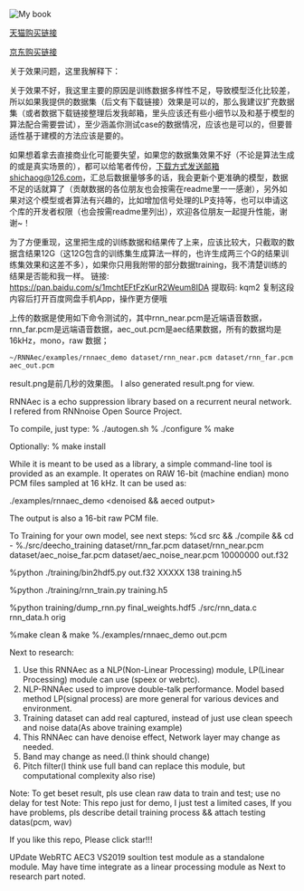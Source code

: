![My book](https://github.com/shichaog/WebRTC-audio-processing/blob/master/book.png)

[天猫购买链接](https://detail.tmall.com/item.htm?spm=a220m.1000858.1000725.6.3a8e144cSO3Gp9&id=616382027158&areaId=330100&user_id=1932014659&cat_id=2&is_b=1&rn=919b763eb3051be569c91f85996e73eb)

[京东购买链接](https://item.jd.com/12838726.html)

关于效果问题，这里我解释下：

关于效果不好，我这里主要的原因是训练数据多样性不足，导致模型泛化比较差， 所以如果我提供的数据集（后文有下载链接）效果是可以的，那么我建议扩充数据集（或者数据下载链接整理后发我邮箱，里头应该还有些小细节以及和基于模型的算法配合需要尝试），至少涵盖你测试case的数据情况，应该也是可以的，但要普适性基于建模的方法应该是要的。

如果想着拿去直接商业化可能要失望，如果您的数据集效果不好（不论是算法生成的或是真实场景的），都可以给笔者传份，下载方式发送邮箱shichaog@126.com，汇总后数据量够多的话，我会更新个更准确的模型，数据不足的话就算了（贡献数据的各位朋友也会按需在readme里一一感谢），另外如果对这个模型或者算法有兴趣的，比如增加信号处理的LP支持等，也可以申请这个库的开发者权限（也会按需readme里列出），欢迎各位朋友一起提升性能，谢谢~！


为了方便重现，这里把生成的训练数据和结果传了上来，应该比较大，只截取的数据含结果12G（这12G包含的训练集生成算法一样的，也许生成两三个G的结果训练集效果和这差不多），如果你只用我附带的部分数据training，我不清楚训练的结果是否能和我一样。
链接: https://pan.baidu.com/s/1mchtEFtFzKurR2Weum8IDA 提取码: kqm2 复制这段内容后打开百度网盘手机App，操作更方便哦

上传的数据是使用如下命令测试的，其中rnn_near.pcm是近端语音数据，rnn_far.pcm是远端语音数据，aec_out.pcm是aec结果数据，所有的数据均是16kHz，mono，raw 数据；
```
~/RNNAec/examples/rnnaec_demo dataset/rnn_near.pcm dataset/rnn_far.pcm aec_out.pcm
```
result.png是前几秒的效果图。
I also generated result.png for view.


RNNAec is a echo suppression library based on a recurrent neural network.
I refered from RNNnoise Open Source Project.

To compile, just type:
% ./autogen.sh
% ./configure
% make

Optionally:
% make install

While it is meant to be used as a library, a simple command-line tool is
provided as an example. It operates on RAW 16-bit (machine endian) mono
PCM files sampled at 16 kHz. It can be used as:

./examples/rnnaec_demo <mono near speech> <mono far speech> <denoised && aeced output>

The output is also a 16-bit raw PCM file.

To Training for your own model, see next steps:
%cd src && ./compile && cd -
%./src/deecho_training dataset/rnn_far.pcm dataset/rnn_near.pcm dataset/aec_noise_far.pcm dataset/aec_noise_near.pcm 10000000 out.f32

%python ./training/bin2hdf5.py out.f32 XXXXX 138 training.h5

%python ./training/rnn_train.py training.h5

%python training/dump_rnn.py final_weights.hdf5 ./src/rnn_data.c rnn_data.h orig

%make clean & make
%./examples/rnnaec_demo <near speech> <far speech> out.pcm

Next to research:
1) Use this RNNAec as a NLP(Non-Linear Processing) module, LP(Linear Processing) module can use (speex or webrtc).
2) NLP-RNNAec used to improve double-talk performance. Model based method LP(signal process) are more general for various devices and environment.
3) Training dataset can add real captured, instead of just use clean speech and noise data(As above training example)
4) This RNNAec can have denoise effect, Network layer may change as needed.
5) Band may change as need.(I think should change)
6) Pitch filter(I think use full band can replace this module, but computational complexity also rise)

Note: To get beset result, pls use clean raw data to train and test; use no delay for test
Note: This repo just for demo, I just test a limited cases, If you have problems, pls describe detail training process && attach testing datas(pcm, wav)

If you like this repo, Please click star!!!

UPdate WebRTC AEC3 VS2019 soultion test module as a standalone module. May have time integrate as a linear processing module as Next to research part noted.
